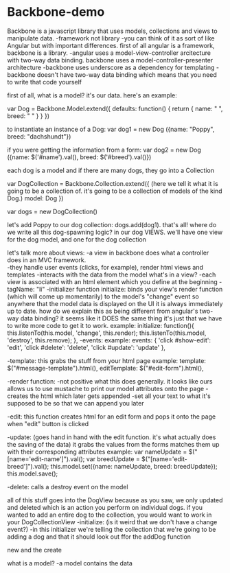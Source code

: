 # Backbone-demo


Backbone is a javascript library that uses models, collections and views to manipulate data. 
-framework not library
-you can think of it as sort of like Angular but with important differences. first of all angular is a framework, backbone is a library. 
-angular uses a model-view-controller arcitecture with two-way data binding. backbone uses a model-controller-presenter architecture 
-backbone uses underscore as a dependency for templating
-backbone doesn't have two-way data binding which means that you need to write that code yourself  


first of all, what is a model? it's our data. here's an example: 


var Dog = Backbone.Model.extend({
		defaults: function() {
			return {
			name: " ", 
			breed: " "
		}
	}
})

to instantiate an instance of a Dog:
var dog1 = new Dog ({name: "Poppy", breed: "dachshundt"})

if you were getting the information from a form:
var dog2 = new Dog ({name: $('#name').val(), breed: $('#breed').val()}) 


each dog is a model and if there are many dogs, they go into a Collection

var DogCollection = Backbone.Collection.extend({
	(here we tell it what it is going to be a collection of. it's going to be a collection of models of the kind Dog.)
	model: Dog
})

var dogs = new DogCollection()

let's add Poppy to our dog collection:
dogs.add(dog1). that's all! where do we write all this dog-spawning logic? in our dog VIEWS. we'll have one view for the dog model, and one for the dog collection 

let's talk more about views: 
-a view in backbone does what a controller does in an MVC framework.  
-they handle user events (clicks, for example), render html views and templates
-interacts with the data from the model
what's in a view? 
-each view is associated with an html element which you define at the beginning 
-tagName: "li"
-initializer function
	initialize: binds your view's render function (which will come up momentarily) to the model's "change" event so anywhere that the model data is displayed on the UI it is always immediately up to date. how do we explain this as being different from angular's two-way data binding? it seems like it DOES the same thing it's just that we have to write more code to get it to work. 
  example: 
  initialize: function(){
    this.listenTo(this.model, 'change', this.render);
    this.listenTo(this.model, 'destroy', this.remove);
  },
-events:
	example:
	events: {
	    'click #show-edit': 'edit',
	    'click #delete': 'delete',
	    'click #update': 'update'
  	},

 -template: this grabs the stuff from your html page 
 	example: 
 	 template: $("#message-template").html(),
  	editTemplate: $("#edit-form").html(),

  -render function:
  	-not positive what this does generally. it looks like ours allows us to use mustache to print our model attributes onto the page
  	-creates the html which later gets appended -set all your text to what it's supposed to be so that we can append you later

  -edit: this function creates html for an edit form and pops it onto the page when "edit" button is clicked

  -update: (goes hand in hand with the edit function. it's what actually does the saving of the data)
  	it grabs the values from the forms
  	matches them up with their corresponding attributes
  	example:
  	var nameUpdate = $("[name='edit-name']").val();
    var breedUpdate = $("[name='edit-breed']").val();
    this.model.set({name: nameUpdate, breed: breedUpdate});
    this.model.save();

  -delete: calls a destroy event on the model

  all of this stuff goes into the DogView because as you saw, we only updated and deleted which is an action you perform on individual dogs. if you wanted to add an entire dog to the collection, you would want to work in your DogCollectionView
  -initialize: (is it weird that we don't have a change event?) 
  	-in this initializer we're telling the collection that we're going to be adding a dog and that it should look out ffor the addDog function

new and the create 






what is a model?
-a model contains the data


